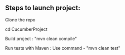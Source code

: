 ## Steps to launch project:

Clone the repo

cd CucumberProject

Build project : "mvn clean compile"

Run tests with Maven : Use command - "mvn clean test"
